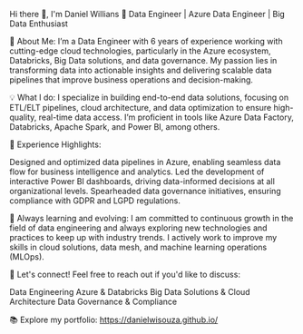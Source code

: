 Hi there 👋, I'm Daniel Willians
🔹 Data Engineer | Azure Data Engineer | Big Data Enthusiast 

💫 About Me:
I’m a Data Engineer with 6 years of experience working with cutting-edge cloud technologies, particularly in the Azure ecosystem, Databricks, Big Data solutions, and data governance. My passion lies in transforming data into actionable insights and delivering scalable data pipelines that improve business operations and decision-making.

💡 What I do:
I specialize in building end-to-end data solutions, focusing on ETL/ELT pipelines, cloud architecture, and data optimization to ensure high-quality, real-time data access. I’m proficient in tools like Azure Data Factory, Databricks, Apache Spark, and Power BI, among others.

🚀 Experience Highlights:

Designed and optimized data pipelines in Azure, enabling seamless data flow for business intelligence and analytics.
Led the development of interactive Power BI dashboards, driving data-informed decisions at all organizational levels.
Spearheaded data governance initiatives, ensuring compliance with GDPR and LGPD regulations.

🌱 Always learning and evolving:
I am committed to continuous growth in the field of data engineering and always exploring new technologies and practices to keep up with industry trends. I actively work to improve my skills in cloud solutions, data mesh, and machine learning operations (MLOps).

💬 Let's connect!
Feel free to reach out if you'd like to discuss:

Data Engineering
Azure & Databricks
Big Data Solutions & Cloud Architecture
Data Governance & Compliance

📚 Explore my portfolio:
https://danielwisouza.github.io/
